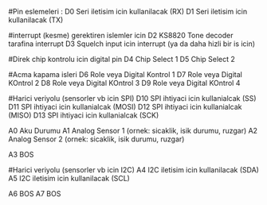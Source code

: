 

#Pin eslemeleri :
D0 Seri iletisim icin kullanilacak (RX)
D1 Seri iletisim icin kullanilacak (TX)

#interrupt (kesme) gerektiren islemler icin
D2 KS8820 Tone decoder tarafina interrupt
D3 Squelch input icin interrupt (ya da daha hizli bir is icin)

#Direk chip kontrolu icin digital pin
D4 Chip Select 1
D5 Chip Select 2

#Acma kapama isleri
D6 Role veya Digital Kontrol 1
D7 Role veya Digital  KOntrol 2
D8 Role veya Digital  KOntrol 3
D9 Role veya Digital  KOntrol 4

#Harici veriyolu (sensorler vb icin SPI)
D10 SPI ihtiyaci icin kullanialcak (SS)
D11 SPI ihtiyaci icin kullanialcak (MOSI)
D12 SPI ihtiyaci icin kullanialcak (MISO)
D13 SPI ihtiyaci icin kullanialcak (SCK)

A0 Aku Durumu
A1 Analog Sensor 1 (ornek: sicaklik, isik durumu, ruzgar)
A2 Analog Sensor 2 (ornek: sicaklik, isik durumu, ruzgar)

A3 BOS

#Harici veriyolu (sensorler vb icin I2C)
A4 I2C iletisim icin kullanilacak (SDA)
A5 I2C iletisim icin kullanilacak (SCL)

A6 BOS
A7 BOS

